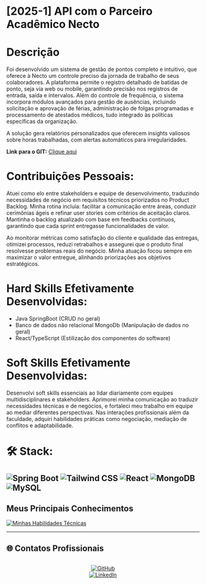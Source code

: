 # [2025-1] API com o Parceiro Acadêmico Necto 

# Descrição
Foi desenvolvido um sistema de gestão de pontos completo e intuitivo, que oferece à Necto um controle preciso da jornada de trabalho de seus colaboradores. A plataforma permite o registro detalhado de batidas de ponto, seja via web ou mobile, garantindo precisão nos registros de entrada, saída e intervalos. Além do controle de frequência, o sistema incorpora módulos avançados para gestão de ausências, incluindo solicitação e aprovação de férias, administração de folgas programadas e processamento de atestados médicos, tudo integrado às políticas específicas da organização.

A solução gera relatórios personalizados que oferecem insights valiosos sobre horas trabalhadas, com alertas automáticos para irregularidades.

**Link para o GIT:** [Clique aqui](https://github.com/jofran2001/nectopoint)


# Contribuições Pessoais:
Atuei como elo entre stakeholders e equipe de desenvolvimento, traduzindo necessidades de negócio em requisitos técnicos priorizados no Product Backlog. Minha rotina incluía: facilitar a comunicação entre áreas, conduzir cerimônias ágeis e refinar user stories com critérios de aceitação claros. Mantinha o backlog atualizado com base em feedbacks contínuos, garantindo que cada sprint entregasse funcionalidades de valor.

Ao monitorar métricas como satisfação do cliente e qualidade das entregas, otimizei processos, reduzi retrabalhos e assegurei que o produto final resolvesse problemas reais do negócio. Minha atuação focou sempre em maximizar o valor entregue, alinhando priorizações aos objetivos estratégicos.


# Hard Skills Efetivamente Desenvolvidas:
- Java SpringBoot (CRUD no geral)
- Banco de dados não relacional MongoDb (Manipulação de dados no geral)
- React/TypeScript (Estilização dos componentes do software)

# Soft Skills Efetivamente Desenvolvidas:

Desenvolvi soft skills essenciais ao lidar diariamente com equipes multidisciplinares e stakeholders. Aprimorei minha comunicação ao traduzir necessidades técnicas e de negócios, e fortaleci meu trabalho em equipe ao mediar diferentes perspectivas. Nas interações profissionais além da faculdade, adquiri habilidades práticas como negociação, mediação de conflitos e adaptabilidade.  



# 🛠 Stack: 
![Spring Boot](https://img.shields.io/badge/Spring%20Boot-6DB33F?style=flat&logo=spring&logoColor=white)
![Tailwind CSS](https://img.shields.io/badge/Tailwind%20CSS-38B2AC?style=flat&logo=tailwind-css&logoColor=white)
![React](https://img.shields.io/badge/React-61DAFB?style=flat&logo=react&logoColor=black)
![MongoDB](https://img.shields.io/badge/MongoDB-47A248?style=flat&logo=mongodb&logoColor=white)
![MySQL](https://img.shields.io/badge/MySQL-4479A1?style=flat&logo=mysql&logoColor=white)
---

## Meus Principais Conhecimentos  
[![Minhas Habilidades Técnicas](https://skillicons.dev/icons?i=js,ts,java,mongodb,python,mysql,css,docker,vite,html,tailwind,react)](https://skillicons.dev) 

---

## 🌐 Contatos Profissionais  

<div align="center" style="display: flex; gap: 15px; justify-content: center; margin-top: 10px">

[![GitHub](https://img.shields.io/badge/GitHub-100000?style=for-the-badge&logo=github&logoColor=white)](https://github.com/jofran2001)  
[![LinkedIn](https://img.shields.io/badge/LinkedIn-0077B5?style=for-the-badge&logo=linkedin&logoColor=white)](https://www.linkedin.com/in/jo%C3%A3o-pedro-fran%C3%A7a-alves-de-souza-8700a62b3/)

</div> 
